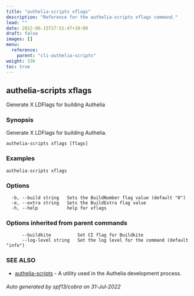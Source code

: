 ```yaml
---
title: "authelia-scripts xflags"
description: "Reference for the authelia-scripts xflags command."
lead: ""
date: 2022-06-15T17:51:47+10:00
draft: false
images: []
menu:
  reference:
    parent: "cli-authelia-scripts"
weight: 330
toc: true
---
```


## authelia-scripts xflags

Generate X LDFlags for building Authelia

### Synopsis

Generate X LDFlags for building Authelia.

```
authelia-scripts xflags [flags]
```

### Examples

```
authelia-scripts xflags
```

### Options

```
  -b, --build string   Sets the BuildNumber flag value (default "0")
  -e, --extra string   Sets the BuildExtra flag value
  -h, --help           help for xflags
```

### Options inherited from parent commands

```
      --buildkite          Set CI flag for Buildkite
      --log-level string   Set the log level for the command (default "info")
```

### SEE ALSO

* [authelia-scripts](authelia-scripts.md)	 - A utility used in the Authelia development process.

###### Auto generated by spf13/cobra on 31-Jul-2022
